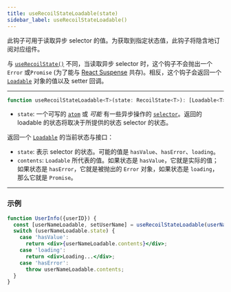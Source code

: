 ```yaml
---
title: useRecoilStateLoadable(state)
sidebar_label: useRecoilStateLoadable()
---
```


此钩子可用于读取异步 selector 的值。为获取到指定状态值，此钩子将隐含地订阅对应组件。

与 [`useRecoilState()`](/docs/api-reference/core/useRecoilState) 不同，当读取异步 selector 时，这个钩子不会抛出一个 `Error` 或`Promise` (为了能与 [React Suspense](https://reactjs.org/docs/concurrent-mode-suspense.html) 共存)。相反，这个钩子会返回一个 [`Loadable`](/docs/api-reference/core/Loadable) 对象的值以及 setter 回调。

---

```jsx
function useRecoilStateLoadable<T>(state: RecoilState<T>): [Loadable<T>, (T | (T => T)) => void]
```
- `state`: 一个可写的 [`atom`](/docs/api-reference/core/atom) 或 _可能_ 有一些异步操作的 [`selector`](/docs/api-reference/core/selector)。返回的 loadable 的状态将取决于所提供的状态 selector 的状态。

返回一个 [`Loadable`](/docs/api-reference/core/Loadable) 的当前状态与接口：

- `state`: 表示 selector 的状态。可能的值是 `hasValue`、`hasError`、`loading`。
- `contents`: `Loadable` 所代表的值。如果状态是 `hasValue`，它就是实际的值；如果状态是 `hasError`，它就是被抛出的 `Error` 对象，如果状态是 `loading`，那么它就是 `Promise`。

---

### 示例

```jsx
function UserInfo({userID}) {
  const [userNameLoadable, setUserName] = useRecoilStateLoadable(userNameQuery(userID));
  switch (userNameLoadable.state) {
    case 'hasValue':
      return <div>{userNameLoadable.contents}</div>;
    case 'loading':
      return <div>Loading...</div>;
    case 'hasError':
      throw userNameLoadable.contents;
  }
}
